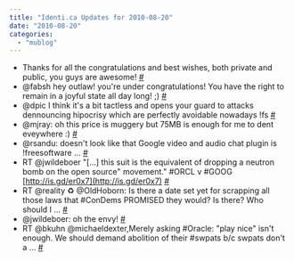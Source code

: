 ```yaml
---
title: "Identi.ca Updates for 2010-08-20"
date: "2010-08-20"
categories: 
  - "mublog"
---
```


- Thanks for all the congratulations and best wishes, both private and public, you guys are awesome! [#](http://identi.ca/notice/46776142)
- @fabsh hey outlaw! you're under congratulations! You have the right to remain in a joyful state all day long! ;) [#](http://identi.ca/notice/46776706)
- @dpic I think it's a bit tactless and opens your guard to attacks dennouncing hipocrisy which are perfectly avoidable nowadays !fs [#](http://identi.ca/notice/46777196)
- @mjray: oh this price is muggery but 75MB is enough for me to dent eveywhere :) [#](http://identi.ca/notice/46777470)
- @rsandu: doesn't look like that Google video and audio chat plugin is !freesoftware ... [#](http://identi.ca/notice/46777886)
- RT @jwildeboer "\[...\] this suit is the equivalent of dropping a neutron bomb on the open source" movement." #ORCL v #GOOG [http://is.gd/er0x7](http://is.gd/er0x7) [#](http://identi.ca/notice/46787491)
- RT @reality ♻ @OldHoborn: Is there a date set yet for scrapping all those laws that #ConDems PROMISED they would? Is there? Who should I ... [#](http://identi.ca/notice/46788217)
- @jwildeboer: oh the envy! [#](http://identi.ca/notice/46830346)
- RT @bkuhn @michaeldexter,Merely asking #Oracle: "play nice" isn't enough. We should demand abolition of their #swpats b/c swpats don't a ... [#](http://identi.ca/notice/46850227)
